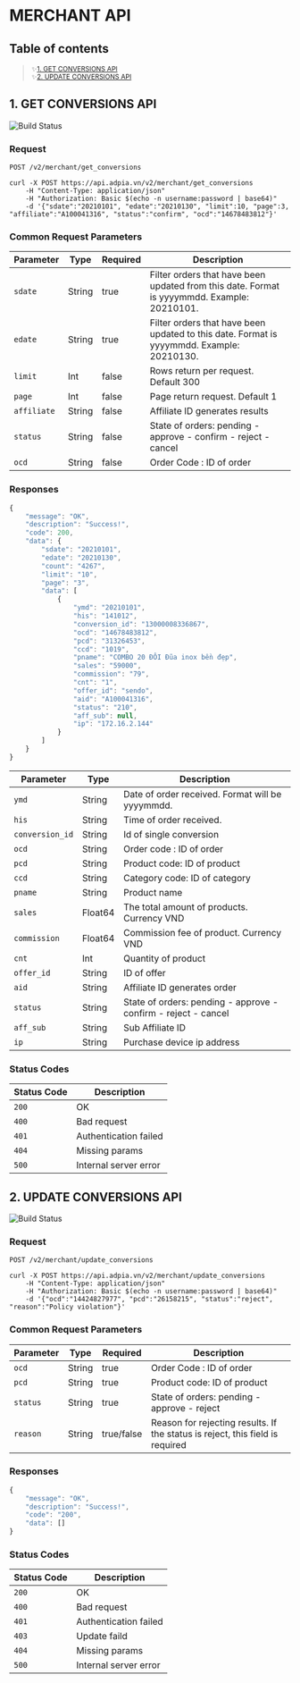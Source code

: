 # MERCHANT API
## Table of contents
> <sub>✨[1. GET CONVERSIONS API](#menu1)</sub><br />
> <sub>✨[2. UPDATE CONVERSIONS API](#menu2)</sub>
<a name="menu1"></a>
## 1. GET CONVERSIONS API
![Build Status](https://travis-ci.org/joemccann/dillinger.svg?branch=master)
### Request
```http
POST /v2/merchant/get_conversions
```
```http
curl -X POST https://api.adpia.vn/v2/merchant/get_conversions
    -H "Content-Type: application/json"
    -H "Authorization: Basic $(echo -n username:password | base64)"
    -d '{"sdate":"20210101", "edate":"20210130", "limit":10, "page":3, "affiliate":"A100041316", "status":"confirm", "ocd":"14678483812"}'
```
### Common Request Parameters
| Parameter | Type | Required | Description |
| ------ | ------ | ------ | ------ |
| `sdate` | String | true | Filter orders that have been updated from this date. Format is yyyymmdd. Example: 20210101. |
| `edate` | String | true | Filter orders that have been updated to this date. Format is yyyymmdd. Example: 20210130. |
| `limit` | Int | false | Rows return per request. Default 300 |
| `page` | Int | false | Page return request. Default 1 |
| `affiliate` | String | false | Affiliate ID generates results |
| `status` | String | false | State of orders: pending - approve - confirm - reject - cancel |
| `ocd` | String | false | Order Code : ID of order |
### Responses
```javascript
{
    "message": "OK",
    "description": "Success!",
    "code": 200,
    "data": {
        "sdate": "20210101",
        "edate": "20210130",
        "count": "4267",
        "limit": "10",
        "page": "3",
        "data": [
            {
                "ymd": "20210101",
                "his": "141012",
                "conversion_id": "13000008336867",
                "ocd": "14678483812",
                "pcd": "31326453",
                "ccd": "1019",
                "pname": "COMBO 20 ĐÔI Đũa inox bền đẹp",
                "sales": "59000",
                "commission": "79",
                "cnt": "1",
                "offer_id": "sendo",
                "aid": "A100041316",
                "status": "210",
                "aff_sub": null,
                "ip": "172.16.2.144"
            }
        ]
    }
}
```
| Parameter | Type | Description |
| ------ | ------ | ------ |
| `ymd` | String | Date of order received. Format will be yyyymmdd. |
| `his` | String | Time of order received. |
| `conversion_id` | String | Id of single conversion |
| `ocd` | String | Order code : ID of order | 
| `pcd` | String | Product code: ID of product |
| `ccd` | String | Category code: ID of category |
| `pname` | String | Product name |
| `sales` | Float64 | The total amount of products. Currency VND |
| `commission` | Float64 | Commission fee of product. Currency VND |
| `cnt` | Int | Quantity of product |
| `offer_id` | String | ID of offer |
| `aid` | String | Affiliate ID generates order |
| `status` | String | State of orders: pending - approve - confirm - reject - cancel |
| `aff_sub` | String | Sub Affiliate ID |
| `ip` | String | Purchase device ip address |
### Status Codes
| Status Code | Description |
| ------ | ------ |
| `200` | OK |
| `400` | Bad request |
| `401` | Authentication failed |
| `404` | Missing params |
| `500` | Internal server error |

<a name="menu2"></a>
## 2. UPDATE CONVERSIONS API
![Build Status](https://travis-ci.org/joemccann/dillinger.svg?branch=master)
### Request
```http
POST /v2/merchant/update_conversions
```
```http
curl -X POST https://api.adpia.vn/v2/merchant/update_conversions
    -H "Content-Type: application/json"
    -H "Authorization: Basic $(echo -n username:password | base64)"
    -d '{"ocd":"14424827977", "pcd":"26158215", "status":"reject", "reason":"Policy violation"}'
```
### Common Request Parameters
| Parameter | Type | Required | Description |
| ------ | ------ | ------ | ------ |
| `ocd` | String | true | Order Code : ID of order |
| `pcd` | String | true | Product code: ID of product |
| `status` | String | true | State of orders: pending - approve - reject |
| `reason` | String | true/false | Reason for rejecting results. If the status is reject, this field is required |
### Responses
```javascript
{
    "message": "OK",
    "description": "Success!",
    "code": "200",
    "data": []
}
```
### Status Codes
| Status Code | Description |
| ------ | ------ |
| `200` | OK |
| `400` | Bad request |
| `401` | Authentication failed |
| `403` | Update faild |
| `404` | Missing params |
| `500` | Internal server error |
